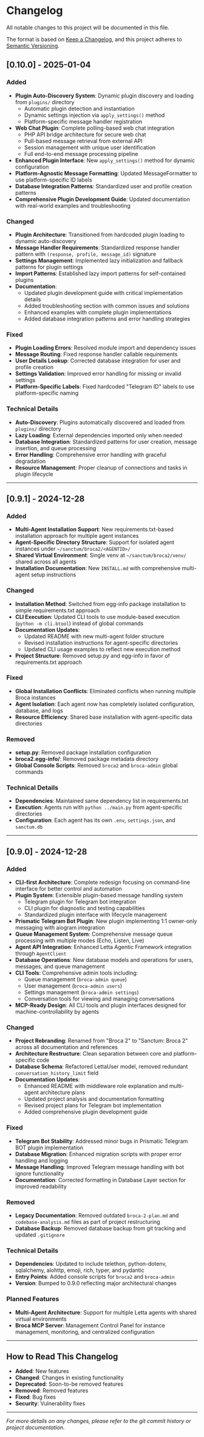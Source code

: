 # Changelog

All notable changes to this project will be documented in this file.

The format is based on [Keep a Changelog](https://keepachangelog.com/en/1.0.0/),
and this project adheres to [Semantic Versioning](https://semver.org/spec/v2.0.0.html).

## [0.10.0] - 2025-01-04

### Added
- **Plugin Auto-Discovery System**: Dynamic plugin discovery and loading from `plugins/` directory
  - Automatic plugin detection and instantiation
  - Dynamic settings injection via `apply_settings()` method
  - Platform-specific message handler registration
- **Web Chat Plugin**: Complete polling-based web chat integration
  - PHP API bridge architecture for secure web chat
  - Pull-based message retrieval from external API
  - Session management with unique user identification
  - Full end-to-end message processing pipeline
- **Enhanced Plugin Interface**: New `apply_settings()` method for dynamic configuration
- **Platform-Agnostic Message Formatting**: Updated MessageFormatter to use platform-specific ID labels
- **Database Integration Patterns**: Standardized user and profile creation patterns
- **Comprehensive Plugin Development Guide**: Updated documentation with real-world examples and troubleshooting

### Changed
- **Plugin Architecture**: Transitioned from hardcoded plugin loading to dynamic auto-discovery
- **Message Handler Requirements**: Standardized response handler pattern with `(response, profile, message_id)` signature
- **Settings Management**: Implemented lazy initialization and fallback patterns for plugin settings
- **Import Patterns**: Established lazy import patterns for self-contained plugins
- **Documentation**: 
  - Updated plugin development guide with critical implementation details
  - Added troubleshooting section with common issues and solutions
  - Enhanced examples with complete plugin implementations
  - Added database integration patterns and error handling strategies

### Fixed
- **Plugin Loading Errors**: Resolved module import and dependency issues
- **Message Routing**: Fixed response handler callable requirements
- **User Details Lookup**: Corrected database integration for user and profile creation
- **Settings Validation**: Improved error handling for missing or invalid settings
- **Platform-Specific Labels**: Fixed hardcoded "Telegram ID" labels to use platform-specific naming

### Technical Details
- **Auto-Discovery**: Plugins automatically discovered and loaded from `plugins/` directory
- **Lazy Loading**: External dependencies imported only when needed
- **Database Integration**: Standardized patterns for user creation, message insertion, and queue processing
- **Error Handling**: Comprehensive error handling with graceful degradation
- **Resource Management**: Proper cleanup of connections and tasks in plugin lifecycle

---

## [0.9.1] - 2024-12-28

### Added
- **Multi-Agent Installation Support**: New requirements.txt-based installation approach for multiple agent instances
- **Agent-Specific Directory Structure**: Support for isolated agent instances under `~/sanctum/broca2/<AGENTID>/`
- **Shared Virtual Environment**: Single venv at `~/sanctum/broca2/venv/` shared across all agents
- **Installation Documentation**: New `INSTALL.md` with comprehensive multi-agent setup instructions

### Changed
- **Installation Method**: Switched from egg-info package installation to simple requirements.txt approach
- **CLI Execution**: Updated CLI tools to use module-based execution (`python -m cli.btool`) instead of global commands
- **Documentation Updates**: 
  - Updated README with new multi-agent folder structure
  - Revised installation instructions for agent-specific directories
  - Updated CLI usage examples to reflect new execution method
- **Project Structure**: Removed setup.py and egg-info in favor of requirements.txt approach

### Fixed
- **Global Installation Conflicts**: Eliminated conflicts when running multiple Broca instances
- **Agent Isolation**: Each agent now has completely isolated configuration, database, and logs
- **Resource Efficiency**: Shared base installation with agent-specific data directories

### Removed
- **setup.py**: Removed package installation configuration
- **broca2.egg-info/**: Removed package metadata directory
- **Global Console Scripts**: Removed `broca2` and `broca-admin` global commands

### Technical Details
- **Dependencies**: Maintained same dependency list in requirements.txt
- **Execution**: Agents run with `python ../main.py` from agent-specific directories
- **Configuration**: Each agent has its own `.env`, `settings.json`, and `sanctum.db`

---

## [0.9.0] - 2024-12-28

### Added
- **CLI-first Architecture**: Complete redesign focusing on command-line interface for better control and automation
- **Plugin System**: Extensible plugin-based message handling system
  - Telegram plugin for Telegram bot integration
  - CLI plugin for diagnostic and testing capabilities
  - Standardized plugin interface with lifecycle management
- **Prismatic Telegram Bot Plugin**: New plugin implementing 1:1 owner-only messaging with aiogram integration
- **Queue Management System**: Comprehensive message queue processing with multiple modes (Echo, Listen, Live)
- **Agent API Integration**: Enhanced Letta Agentic Framework integration through `AgentClient`
- **Database Operations**: New database models and operations for users, messages, and queue management
- **CLI Tools**: Comprehensive admin tools including:
  - Queue management (`broca-admin queue`)
  - User management (`broca-admin users`)
  - Settings management (`broca-admin settings`)
  - Conversation tools for viewing and managing conversations
- **MCP-Ready Design**: All CLI tools and plugin interfaces designed for machine-controllability by agents

### Changed
- **Project Rebranding**: Renamed from "Broca 2" to "Sanctum: Broca 2" across all documentation and references
- **Architecture Restructure**: Clean separation between core and platform-specific code
- **Database Schema**: Refactored LettaUser model, removed redundant `conversation_history_limit` field
- **Documentation Updates**: 
  - Enhanced README with middleware role explanation and multi-agent architecture plans
  - Updated project analysis and documentation formatting
  - Revised project plans for Telegram bot implementation
  - Added comprehensive plugin development guide

### Fixed
- **Telegram Bot Stability**: Addressed minor bugs in Prismatic Telegram BOT plugin implementation
- **Database Migration**: Enhanced migration scripts with proper error handling and logging
- **Message Handling**: Improved Telegram message handling with bot ignore functionality
- **Documentation**: Corrected formatting in Database Layer section for improved readability

### Removed
- **Legacy Documentation**: Removed outdated `broca-2-plan.md` and `codebase-analysis.md` files as part of project restructuring
- **Database Backup**: Removed database backup from git tracking and updated `.gitignore`

### Technical Details
- **Dependencies**: Updated to include telethon, python-dotenv, sqlalchemy, aiohttp, emoji, rich, typer, and pydantic
- **Entry Points**: Added console scripts for `broca2` and `broca-admin`
- **Version**: Bumped to 0.9.0 reflecting major architectural changes

### Planned Features
- **Multi-Agent Architecture**: Support for multiple Letta agents with shared virtual environments
- **Broca MCP Server**: Management Control Panel for instance management, monitoring, and centralized configuration

---

## How to Read This Changelog

- **Added**: New features
- **Changed**: Changes in existing functionality
- **Deprecated**: Soon-to-be removed features
- **Removed**: Removed features
- **Fixed**: Bug fixes
- **Security**: Vulnerability fixes

---

*For more details on any changes, please refer to the git commit history or project documentation.*
